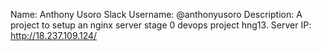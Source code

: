 Name: Anthony Usoro
Slack Username: @anthonyusoro
Description: A project to setup an nginx server stage 0 devops project hng13.
Server IP: http://18.237.109.124/
